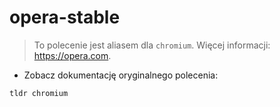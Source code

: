 # opera-stable

> To polecenie jest aliasem dla `chromium`.
> Więcej informacji: <https://opera.com>.

- Zobacz dokumentację oryginalnego polecenia:

`tldr chromium`
